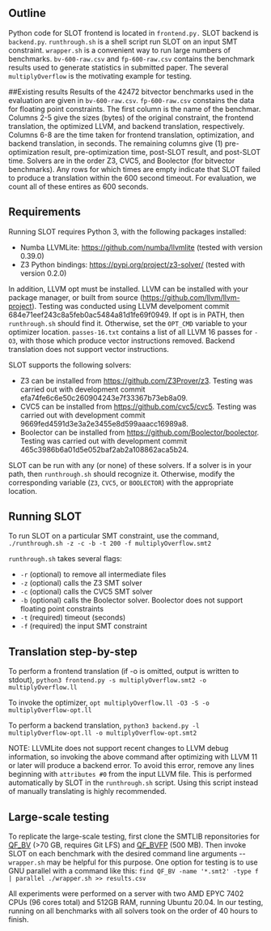 ## Outline
Python code for SLOT frontend is located in ``frontend.py.`` SLOT backend is ``backend.py``. ``runthrough.sh`` is a shell script run SLOT on an input SMT constraint. ``wrapper.sh`` is a convenient way to run large numbers of benchmarks. ``bv-600-raw.csv`` and ``fp-600-raw.csv`` contains the benchmark results used to generate statistics in submitted paper. The several ``multiplyOverflow`` is the motivating example for testing.

##Existing results
Results of the 42472 bitvector benchmarks used in the evaluation are given in ``bv-600-raw.csv``. ``fp-600-raw.csv`` constains the data for floating point constraints. The first column is the name of the benchmar. Columns 2-5 give the sizes (bytes) of the original constraint, the frontend translation, the optimized LLVM, and backend translation, respectively. Columns 6-8 are the time taken for frontend translation, optimization, and backend translation, in seconds. The remaining columns give (1) pre-optimization result, pre-optimization time, post-SLOT result, and post-SLOT time. Solvers are in the order Z3, CVC5, and Boolector (for bitvector benchmarks). Any rows for which times are empty indicate that SLOT failed to produce a translation within the 600 second timeout. For evaluation, we count all of these entires as 600 seconds.

## Requirements
Running SLOT requires Python 3, with the following packages installed:
+ Numba LLVMLite: https://github.com/numba/llvmlite (tested with version 0.39.0)
+ Z3 Python bindings: https://pypi.org/project/z3-solver/ (tested with version 0.2.0)

In addition, LLVM opt must be installed. LLVM can be installed with your package manager, or built from source (https://github.com/llvm/llvm-project). Testing was conducted using LLVM develpoment commit 684e71eef243c8a5feb0ac5484a81d1fe69f0949. If opt is in PATH, then ``runthrough.sh`` should find it. Otherwise, set the ``OPT_CMD`` variable to your optimizer location. ``passes-16.txt`` contains a list of all LLVM 16 passes for ``-O3``, with those which produce vector instructions removed. Backend translation does not support vector instructions.

SLOT supports the following solvers:
+ Z3 can be installed from https://github.com/Z3Prover/z3. Testing was carried out with development commit efa74fe6c6e50c260904243e7f33367b73eb8a09.
+ CVC5 can be installed from https://github.com/cvc5/cvc5. Testing was carried out with development commit 9669fed4591d3e3a2e3455e8d599aaacc16989a8.
+ Boolector can be installed from https://github.com/Boolector/boolector. Testing was carried out with development commit 465c3986b6a01d5e052baf2ab2a108862aca5b24.

SLOT can be run with any (or none) of these solvers. If a solver is in your path, then ``runthrough.sh`` should recognize it. Otherwise, modify the corresponding variable (``Z3``, ``CVC5``, or ``BOOLECTOR``) with the appropriate location.


## Running SLOT
To run SLOT on a particular SMT constraint, use the command,
``./runthrough.sh -z -c -b -t 200 -f multiplyOverflow.smt2``

``runthrough.sh`` takes several flags:
+ ``-r`` (optional) to remove all intermediate files
+ ``-z`` (optional) calls the Z3 SMT solver
+ ``-c`` (optional) calls the CVC5 SMT solver
+ ``-b`` (optional) calls the Boolector solver. Boolector does not support floating point constraints
+ ``-t`` (required) timeout (seconds)
+ ``-f`` (required) the input SMT constraint

## Translation step-by-step

To perform a frontend translation (if -o is omitted, output is written to stdout),
``python3 frontend.py -s multiplyOverflow.smt2 -o multiplyOverflow.ll``

To invoke the optimizer,
``opt multiplyOverflow.ll -O3 -S -o multiplyOverflow-opt.ll``

To perform a backend translation,
``python3 backend.py -l multiplyOverflow-opt.ll -o multiplyOverflow-opt.smt2``

NOTE: LLVMLite does not support recent changes to LLVM debug information, so invoking the above command after optimizing with LLVM 11 or later will produce a backend error. To avoid this error, remove any lines beginning with ``attributes #0`` from the input LLVM file. This is performed automatically by SLOT in the ``runthrough.sh`` script. Using this script instead of manually translating is highly recommended.


## Large-scale testing

To replicate the large-scale testing, first clone the SMTLIB reponsitories for [QF_BV](https://clc-gitlab.cs.uiowa.edu:2443/SMT-LIB-benchmarks/QF_BV) (>70 GB, requires Git LFS) and [QF_BVFP](https://clc-gitlab.cs.uiowa.edu:2443/SMT-LIB-benchmarks/QF_BVFP) (500 MB). Then invoke SLOT on each benchmark with the desired command line arguments -- ``wrapper.sh`` may be helpful for this purpose. One option for testing is to use GNU parallel with a command like this:
``find QF_BV -name '*.smt2' -type f | parallel ./wrapper.sh >> results.csv``

All experiments were performed on a server with two AMD EPYC 7402 CPUs (96 cores total) and 512GB RAM, running Ubuntu 20.04. In our testing, running on all benchmarks with all solvers took on the order of 40 hours to finish.